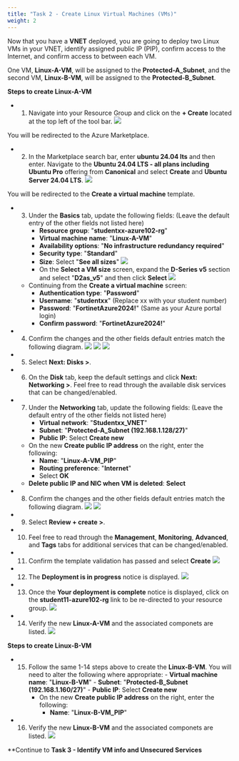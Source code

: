 ```yaml
---
title: "Task 2 - Create Linux Virtual Machines (VMs)"
weight: 2
---
```






Now that you have a **VNET** deployed, you are going to deploy two Linux VMs in your VNET, identify assigned public IP (PIP), confirm access to the Internet, and confirm access to between each VM.

One VM, **Linux-A-VM**, will be assigned to the **Protected-A_Subnet**, and the second VM, **Linux-B-VM**, will be assigned to the **Protected-B_Subnet**.

**Steps to create Linux-A-VM**
- 1. Navigate into your Resource Group and click on the **+ Create** located at the top left of the tool bar.
![](../Images/Azure-creating-vnet.PNG)  

You will be redirected to the Azure Marketplace.

- 2. In the Marketplace search bar, enter **ubuntu 24.04 lts** and then enter.  Navigate to the **Ubuntu 24.04 LTS - all plans including Ubuntu Pro** offering from **Canonical** and select **Create** and **Ubuntu Server 24.04 LTS**.
![](../Images/Azure-create-linux-vm.PNG)


You will be redirected to the **Create a virtual machine** template.

- 3. Under the **Basics** tab, update the following fields:
(Leave the default entry of the other fields not listed here)
        - **Resource group**:  "**studentxx-azure102-rg**"
        - **Virtual machine name**:  "**Linux-A-VM**"
        - **Availability options**:  "**No infrastructure redundancy required**"
        - **Security type**:  "**Standard**"
        - **Size**:  Select "**See all sizes**"
![](../Images/Azure-create-linux-vm-8.PNG)
        - On the **Select a VM size** screen, expand the **D-Series v5** section and select "**D2as_v5**" and then click **Select**
![](../Images/Azure-create-linux-vm-9.PNG)
    

    - Continuing from the **Create a virtual machine** screen:
        - **Authentication type**:  "**Password**"
        - **Username**:  "**studentxx**"  (Replace xx with your student number)
        - **Password**:  "**FortinetAzure2024!**" (Same as your Azure portal login)
        - **Confirm password**:  "**FortinetAzure2024!**"

- 4. Confirm the changes and the other fields default entries match the following diagram.
![](../Images/Azure-create-linux-vm-1.PNG)
![](../Images/Azure-create-linux-vm-2.PNG)
![](../Images/Azure-create-linux-vm-3.PNG)

- 5. Select **Next: Disks >**.

- 6. On the **Disk** tab, keep the default settings and click **Next: Networking >**.
Feel free to read through the available disk services that can be changed/enabled.

- 7. Under the **Networking** tab, update the following fields: (Leave the default entry of the other fields not listed here)
        - **Virtual network**:  "**Studentxx_VNET**"
        - **Subnet**:  "**Protected-A_Subnet (192.168.1.128/27)**"
        - **Public IP**:  Select **Create new**
    - On the new **Create public IP address** on the right, enter the following:
        - **Name**:  "**Linux-A-VM_PIP**"
        - **Routing preference**:  "**Internet**"
        - Select **OK**
    - **Delete public IP and NIC when VM is deleted**:  **Select**

- 8. Confirm the changes and the other fields default entries match the following diagram.
![](../Images/Azure-create-linux-vm-4.PNG)
![](../Images/Azure-create-linux-vm-5.PNG)

- 9. Select **Review + create >**.

- 10. Feel free to read through the **Management**, **Monitoring**, **Advanced**, and **Tags** tabs for additional services that can be changed/enabled.

- 11. Confirm the template validation has passed and select **Create**
![](../Images/Azure-create-linux-vm-6.PNG)

- 12. The **Deployment is in progress** notice is displayed.
![](../Images/Azure-create-linux-vm-7.PNG)

- 13. Once the **Your deployment is complete** notice is displayed, click on the **student11-azure102-rg** link to be re-directed to your resource group.
![](../Images/Azure-create-linux-vm-10.PNG)

- 14. Verify the new **Linux-A-VM** and the associated componets are listed.
![](../Images/Azure-create-linux-vm-11.PNG)

**Steps to create Linux-B-VM**
- 15. Follow the same 1-14 steps above to create the **Linux-B-VM**. You will need to alter the following where appropriate:
            - **Virtual machine name**:  "**Linux-B-VM**"
            - **Subnet**:  "**Protected-B_Subnet (192.168.1.160/27)**"
            - **Public IP**:  Select **Create new**
        - On the new **Create public IP address** on the right, enter the following:
            - **Name**:  "**Linux-B-VM_PIP**"

- 16. Verify the new **Linux-B-VM** and the associated componets are listed.
![](../Images/Azure-create-linux-vm-12.PNG)


**Continue to **Task 3 - Identify VM info and Unsecured Services**




